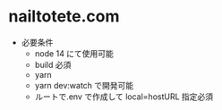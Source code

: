 # nailtotete.com

- 必要条件
  - node 14 にて使用可能
  - build 必須
  - yarn
  - yarn dev:watch で開発可能
  - ルートで.env で作成して local=hostURL 指定必須
